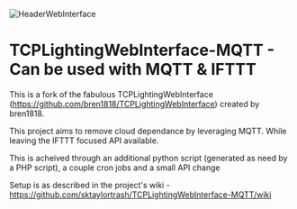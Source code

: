 ![HeaderWebInterface](https://user-images.githubusercontent.com/23568795/64644718-85070980-d3d0-11e9-83a8-034f91ee0f4f.png)
# TCPLightingWebInterface-MQTT - Can be used with MQTT & IFTTT
This is a fork of the fabulous TCPLightingWebInterface (https://github.com/bren1818/TCPLightingWebInterface) created by bren1818.

This project aims to remove cloud dependance by leveraging MQTT. While leaving the IFTTT focused API available. 

This is acheived through an additional python script (generated as need by a PHP script), a couple cron jobs and a small API change 

Setup is as described in the project's wiki - https://github.com/sktaylortrash/TCPLightingWebInterface-MQTT/wiki



